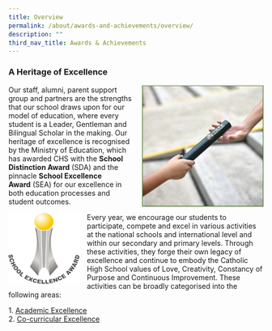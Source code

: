 ```yaml
---
title: Overview
permalink: /about/awards-and-achievements/overview/
description: ""
third_nav_title: Awards & Achievements
---
```

### A Heritage of Excellence

<img src="/images/about12.png" style="width:240px;height:240px;margin-left:15px;" align = "right"> Our staff, alumni, parent support group and partners are the strengths that our school draws upon for our model of education, where every student is a Leader, Gentleman and Bilingual Scholar in the making. Our heritage of excellence is recognised by the Ministry of Education, which has awarded CHS with the **School Distinction Award** (SDA) and the pinnacle **School Excellence Award** (SEA) for our excellence in both education processes and student outcomes.

<img src="/images/about11.png" style="width:140px;height:140px;margin-right:15px;" align = "left"> Every year, we encourage our students to participate, compete and excel in various activities at the national schools and international level and within our secondary and primary levels. Through these activities, they forge their own legacy of excellence and continue to embody the Catholic High School values of Love, Creativity, Constancy of Purpose and Continuous Improvement. These activities can be broadly categorised into the following areas:

1\.  [Academic Excellence](/secondary/awards-and-achievements/academic-achievements/) <br>
2.  [Co-curricular Excellence](/secondary/awards-and-achievements/cca-achievements/)